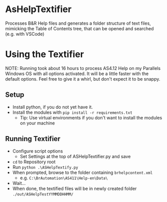 # AsHelpTextifier
Processes B&R Help files and generates a folder structure of text files, mimicking the Table of Contents tree, that can be opened and searched (e.g. with VSCode)


# Using the Textifier

NOTE: Running took about 16 hours to process AS4.12 Help on my Parallels Windows OS with all options activated. It will be a little faster with the default options. Feel free to give it a whirl, but don't expect it to be snappy.

## Setup

- Install python, if you do not yet have it. 
- Install the modules with `pip install -r requirements.txt`
    - Tip: Use virtual environments if you don't want to install the modules on your machine


## Running Textifier
- Configure script options
    - Set Settings at the top of ASHelpTextifier.py and save
- `cd` to Repository root
- Run `python .\ASHelpTextify.py`
- When prompted, browse to the folder containing `brhelpcontent.xml`
    - e.g. `C:\BrAutomation\AS411\Help-en\Data\`
- Wait...
- When done, the textified files will be in newly created folder `./out/ASHelpTestYYMMDDHHMM/`
